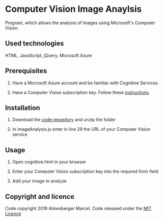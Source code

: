 # Computer Vision Image Anaylsis
Program, which allows the analysis of images using Microsoft's Computer Vision.

## Used technologies

HTML, JavaScript, jQuery, Microsoft Azure

## Prerequisites

1. Have a Microsoft Azure account and be familiar with Cognitive Services.

2. Have a Computer Vision subscription key. Follow these [instructions](https://docs.microsoft.com/en-us/azure/cognitive-services/computer-vision/tutorials/javascript-tutorial).

## Installation

1. Download the [code repository](https://github.com/marcelalmesberger/Computer-Vision-Image-Analysis/archive/master.zip) and unzip the folder

2. In imageAnalysis.js enter in line 29 the URL of your Computer Vision service

## Usage

1. Open cognitive.html in your browser

2. Enter your Computer Vision subscription key into the required form field

3. Add your image to analyze

## Copyright and licence
Code copyright 2019 Almesberger Marcel. Code released under the 
[MIT Licence](https://github.com/marcelalmesberger/Computer-Vision-Image-Analysis/blob/master/LICENSE)
